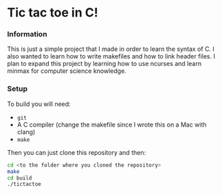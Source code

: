 # Tic tac toe in C!

### Information
This is just a simple project that I made in order to learn the syntax of C. I also wanted to learn how to write makefiles and how to link header files. I plan to expand this project by learning how to use ncurses and learn minmax for computer science knowledge.

### Setup
To build you will need:
- `git`
- A C compiler (change the makefile since I wrote this on a Mac with clang)
- `make`

Then you can just clone this repository and then:
```bash
cd <to the folder where you cloned the repository>
make
cd build
./tictactoe
```
